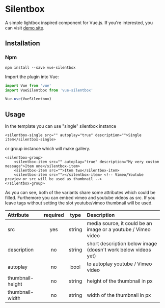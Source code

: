 # Silentbox

A simple lightbox inspired component for Vue.js. If you're interested, you can visit [demo site](http://silentbox.silencesys.com/).

## Installation
### Npm
```
npm install --save vue-silentbox
```
Import the plugin into Vue:
```js
import Vue from 'vue'
import VueSilentbox from 'vue-silentbox'

Vue.use(VueSilentbox)
```

## Usage
In the template you can use "single" silentbox instance
```vue
<silentbox-single src="" autoplay="true" description="">Single item</silentbox-single>
```
or group instance which will make gallery.
```vue
<silentbox-group>
    <silentbox-item src="" autoplay="true" description="My very custom message">Item one</silentbox-item>
    <silentbox-item src="">Item two</silentbox-item>
    <silentbox-item src=""></silentbox-item> <!-- Vimeo/Youtube preview or src will be used as thumbnail -->
</silentbox-group>
```
As you can see, both of the variants share some attributes which could be filled. 
Furthemore you can embed vimeo and youtube videos as src. If you leave tags without setting the slot
youtube/vimeo thumbnail will be used.

| Attribute | required | type | Description |
|:------| :------: | :------: |:------|
| src | yes | string |media source, it could be an image or a youtube / Vimeo video |
| description | no | string | short description below image (doesn't work below videos yet) |
| autoplay | no | bool| to autoplay youtube / Vimeo video |
| thumbnail-height | no | string | height of the thumbnail in px |
| thumbnail-width | no | string | width of the thumbnail in px |

